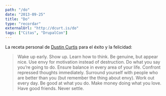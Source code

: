 ```yaml
---
path: "/do"
date: "2013-09-25"
title: "Do"
type: "recordar"
externalUrl: "http://dcurt.is/do"
tags: ["Citas", "DrupalCon"]
---
```


La receta personal de [Dustin Curtis](http://dcurt.is/do) para el éxito y la felicidad:

> Wake up early. Show up. Learn how to think. Be genuine, but appear nice. Use envy for motivation instead of destruction. Do what you say you’re going to do. Ensure balance in every area of your life. Confront repressed thoughts immediately. Surround yourself with people who are better than you (but remember the thing about envy). Work out every day. Be good at what you do. Make money doing what you love. Have good friends. Never settle.
